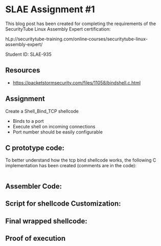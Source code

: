 # SLAE Assignment #1

This blog post has been created for completing the requirements of the SecurityTube Linux Assembly Expert certification:

hLp://securitytube-training.com/online‐courses/securitytube-linux-assembly-expert/

Student ID: SLAE-935

## Resources

* https://packetstormsecurity.com/files/11058/bindshell.c.html

## Assignment

Create a Shell_Bind_TCP shellcode

* Binds to a port
* Execute shell on incoming connections
* Port number should be easily configurable

## C prototype code:

To better understand how the tcp bind shellcode works, the following C implementation has been created (comments are in the code):

```c

```

## Assembler Code:

## Script for shellcode Customization:

## Final wrapped shellcode:

## Proof of execution


